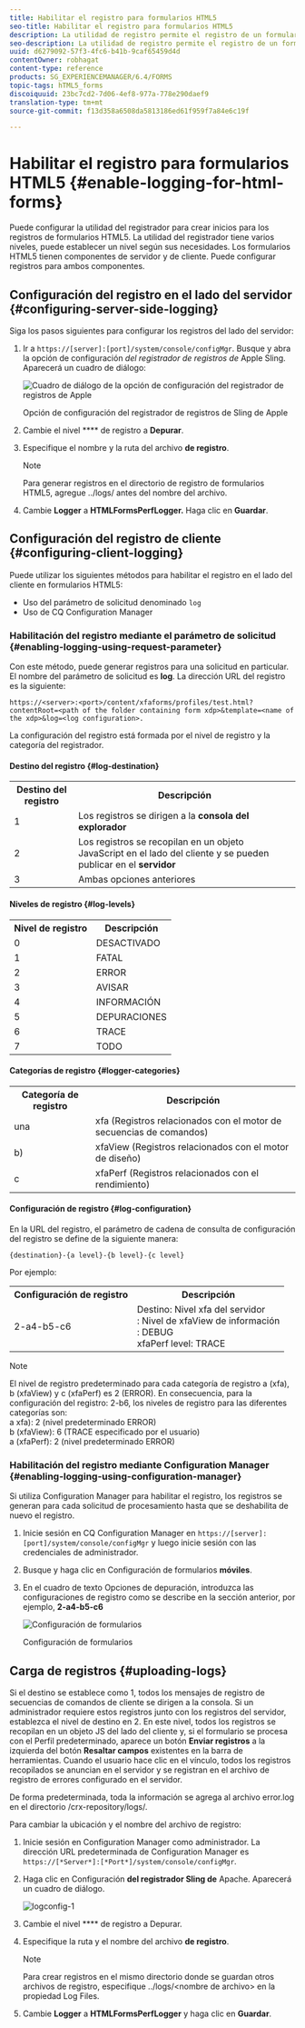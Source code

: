 ```yaml
---
title: Habilitar el registro para formularios HTML5
seo-title: Habilitar el registro para formularios HTML5
description: La utilidad de registro permite el registro de un formulario y ayuda a depurar problemas relacionados con el formulario.
seo-description: La utilidad de registro permite el registro de un formulario y ayuda a depurar problemas relacionados con el formulario.
uuid: d6279092-57f3-4fc6-b41b-9caf65459d4d
contentOwner: robhagat
content-type: reference
products: SG_EXPERIENCEMANAGER/6.4/FORMS
topic-tags: hTML5_forms
discoiquuid: 23bc7cd2-7d06-4ef8-977a-778e290daef9
translation-type: tm+mt
source-git-commit: f13d358a6508da5813186ed61f959f7a84e6c19f

---
```



# Habilitar el registro para formularios HTML5 {#enable-logging-for-html-forms}

Puede configurar la utilidad del registrador para crear inicios para los registros de formularios HTML5. La utilidad del registrador tiene varios niveles, puede establecer un nivel según sus necesidades. Los formularios HTML5 tienen componentes de servidor y de cliente. Puede configurar registros para ambos componentes.

## Configuración del registro en el lado del servidor {#configuring-server-side-logging}

Siga los pasos siguientes para configurar los registros del lado del servidor:

1. Ir a `https://[server]:[port]/system/console/configMgr`. Busque y abra la opción de configuración *del registrador de registros de* Apple Sling. Aparecerá un cuadro de diálogo:

   ![ Cuadro de diálogo de la opción de configuración del registrador de registros de Apple](assets/logconfig.png)

   Opción de configuración del registrador de registros de Sling de Apple

1. Cambie el nivel **** de registro a **Depurar**.

1. Especifique el nombre y la ruta del archivo **de registro**.

   >[!NOTE]
   >
   >Para generar registros en el directorio de registro de formularios HTML5, agregue ../logs/ antes del nombre del archivo.

1. Cambie **Logger** a **HTMLFormsPerfLogger.** Haga clic en **Guardar**.

## Configuración del registro de cliente {#configuring-client-logging}

Puede utilizar los siguientes métodos para habilitar el registro en el lado del cliente en formularios HTML5:

* Uso del parámetro de solicitud denominado `log`
* Uso de CQ Configuration Manager

### Habilitación del registro mediante el parámetro de solicitud {#enabling-logging-using-request-parameter}

Con este método, puede generar registros para una solicitud en particular. El nombre del parámetro de solicitud es **log**. La dirección URL del registro es la siguiente:

`https://<server>:<port>/content/xfaforms/profiles/test.html?contentRoot=<path of the folder containing form xdp>&template=<name of the xdp>&log=<log configuration>.`

La configuración del registro está formada por el nivel de registro y la categoría del registrador.

#### Destino del registro {#log-destination}

<table> 
 <tbody> 
  <tr> 
   <th><strong>Destino del registro</strong></th> 
   <th><strong>Descripción</strong></th> 
  </tr> 
  <tr> 
   <td>1</td> 
   <td>Los registros se dirigen a la <strong>consola del explorador</strong></td> 
  </tr> 
  <tr> 
   <td>2</td> 
   <td>Los registros se recopilan en un objeto JavaScript en el lado del cliente y se pueden publicar en el <strong>servidor</strong> </td> 
  </tr> 
  <tr> 
   <td>3</td> 
   <td>Ambas opciones anteriores<br /> </td> 
  </tr> 
 </tbody> 
</table>

#### Niveles de registro {#log-levels}

<table> 
 <tbody> 
  <tr> 
   <th>Nivel de registro</th> 
   <th>Descripción</th> 
  </tr> 
  <tr> 
   <td>0</td> 
   <td>DESACTIVADO<br type="_moz" /> </td> 
  </tr> 
  <tr> 
   <td>1</td> 
   <td>FATAL<br type="_moz" /> </td> 
  </tr> 
  <tr> 
   <td>2</td> 
   <td>ERROR<br type="_moz" /> </td> 
  </tr> 
  <tr> 
   <td>3</td> 
   <td>AVISAR<br type="_moz" /> </td> 
  </tr> 
  <tr> 
   <td>4</td> 
   <td>INFORMACIÓN<br type="_moz" /> </td> 
  </tr> 
  <tr> 
   <td>5</td> 
   <td>DEPURACIONES<br type="_moz" /> </td> 
  </tr> 
  <tr> 
   <td>6</td> 
   <td>TRACE<br type="_moz" /> </td> 
  </tr> 
  <tr> 
   <td>7</td> 
   <td>TODO<br type="_moz" /> </td> 
  </tr> 
 </tbody> 
</table>

#### Categorías de registro {#logger-categories}

<table> 
 <tbody> 
  <tr> 
   <th>Categoría de registro</th> 
   <th>Descripción</th> 
  </tr> 
  <tr> 
   <td>una</td> 
   <td>xfa (Registros relacionados con el motor de secuencias de comandos)</td> 
  </tr> 
  <tr> 
   <td>b)</td> 
   <td>xfaView (Registros relacionados con el motor de diseño)<br type="_moz" /> </td> 
  </tr> 
  <tr> 
   <td>c</td> 
   <td>xfaPerf (Registros relacionados con el rendimiento)<br type="_moz" /> </td> 
  </tr> 
 </tbody> 
</table>

#### Configuración de registro {#log-configuration}

En la URL del registro, el parámetro de cadena de consulta de configuración del registro se define de la siguiente manera:

`{destination}-{a level}-{b level}-{c level}`

Por ejemplo:

<table> 
 <tbody> 
  <tr> 
   <th>Configuración de registro</th> 
   <th>Descripción</th> 
  </tr> 
  <tr> 
   <td>2-a4-b5-c6<br type="_moz" /> </td> 
   <td>Destino: Nivel xfa del servidor<br /> : Nivel de xfaView de información<br /> : DEBUG<br /> xfaPerf level: TRACE</td> 
  </tr> 
 </tbody> 
</table>

>[!NOTE]
>
>El nivel de registro predeterminado para cada categoría de registro a (xfa), b (xfaView) y c (xfaPerf) es 2 (ERROR). En consecuencia, para la configuración del registro: 2-b6, los niveles de registro para las diferentes categorías son:\
>a xfa): 2 (nivel predeterminado ERROR)\
>b (xfaView): 6 (TRACE especificado por el usuario)\
>a (xfaPerf): 2 (nivel predeterminado ERROR)

### Habilitación del registro mediante Configuration Manager {#enabling-logging-using-configuration-manager}

Si utiliza Configuration Manager para habilitar el registro, los registros se generan para cada solicitud de procesamiento hasta que se deshabilita de nuevo el registro.

1. Inicie sesión en CQ Configuration Manager en `https://[server]:[port]/system/console/configMgr` y luego inicie sesión con las credenciales de administrador.
1. Busque y haga clic en Configuración de formularios **móviles**.
1. En el cuadro de texto Opciones de depuración, introduzca las configuraciones de registro como se describe en la sección anterior, por ejemplo, **2-a4-b5-c6**

   ![Configuración de formularios](assets/forms_configuration.png)

   Configuración de formularios

## Carga de registros {#uploading-logs}

Si el destino se establece como 1, todos los mensajes de registro de secuencias de comandos de cliente se dirigen a la consola. Si un administrador requiere estos registros junto con los registros del servidor, establezca el nivel de destino en 2. En este nivel, todos los registros se recopilan en un objeto JS del lado del cliente y, si el formulario se procesa con el Perfil predeterminado, aparece un botón **Enviar registros** a la izquierda del botón **Resaltar campos** existentes en la barra de herramientas. Cuando el usuario hace clic en el vínculo, todos los registros recopilados se anuncian en el servidor y se registran en el archivo de registro de errores configurado en el servidor.

De forma predeterminada, toda la información se agrega al archivo error.log en el directorio /crx-repository/logs/.

Para cambiar la ubicación y el nombre del archivo de registro:

1. Inicie sesión en Configuration Manager como administrador. La dirección URL predeterminada de Configuration Manager es `https://[*Server*]:[*Port*]/system/console/configMgr`.
1. Haga clic en Configuración **del registrador Sling de** Apache. Aparecerá un cuadro de diálogo.

   ![logconfig-1](assets/logconfig-1.png)

1. Cambie el nivel **** de registro a Depurar.

1. Especifique la ruta y el nombre del archivo **de registro**.

   >[!NOTE]
   >
   >Para crear registros en el mismo directorio donde se guardan otros archivos de registro, especifique ../logs/&lt;nombre de archivo> en la propiedad Log Files.

1. Cambie **Logger** a **HTMLFormsPerfLogger** y haga clic en **Guardar**.

